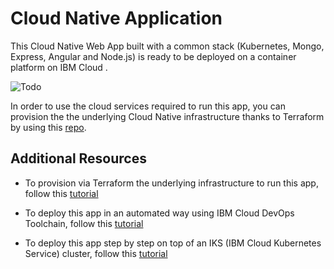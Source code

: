 # Cloud Native Application

This Cloud Native Web App built with a common stack (Kubernetes, Mongo, Express, Angular and Node.js) is ready to be deployed on a container platform on IBM Cloud .

![Todo](./images/screenshot.png)

In order to use the cloud services required to run this app, you can provision the the underlying Cloud Native infrastructure thanks to Terraform by using this [repo](https://github.com/lionelmace/ibmcloud-native-architecture).

## Additional Resources

* To provision via Terraform the underlying infrastructure to run this app, follow this [tutorial](./README-terraform.md)

* To deploy this app in an automated way using IBM Cloud DevOps Toolchain, follow this [tutorial](./README-toolchain.md)

* To deploy this app step by step on top of an IKS (IBM Cloud Kubernetes Service) cluster, follow this [tutorial](https://lionelmace.github.io/iks-lab)